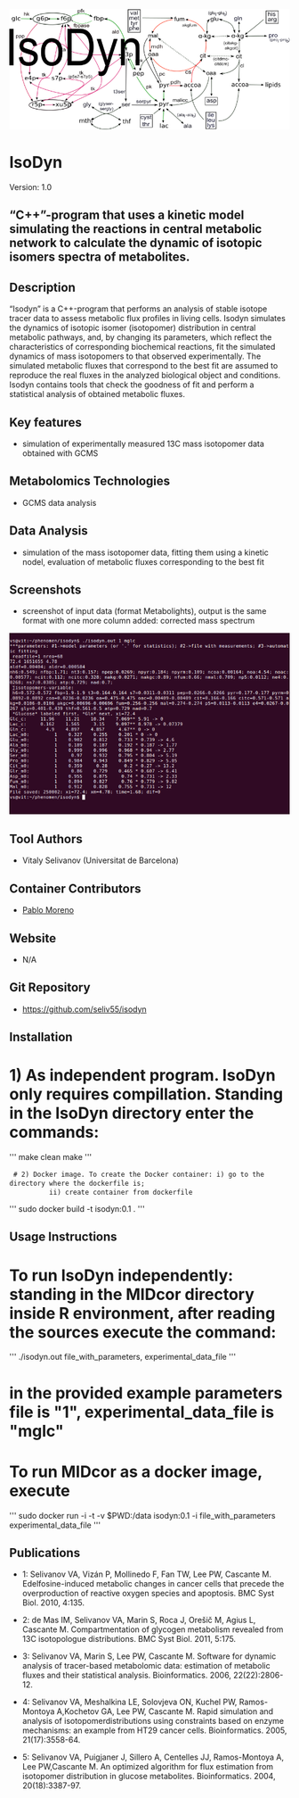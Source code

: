 ![Logo](text3923.png)

# IsoDyn
Version: 1.0
## “C++”-program that uses a kinetic model simulating the reactions in central metabolic network to calculate the dynamic of isotopic isomers spectra of metabolites.

## Description

“Isodyn” is a C++-program that performs an analysis of stable isotope tracer data to assess metabolic flux profiles in living cells. Isodyn simulates the dynamics of isotopic isomer (isotopomer) distribution in central metabolic pathways, and, by changing its parameters, which reflect the characteristics of corresponding biochemical reactions, fit the simulated dynamics of mass isotopomers to that observed experimentally. The simulated metabolic fluxes that correspond to the best fit are assumed to reproduce the real fluxes in the analyzed biological object and conditions. Isodyn contains tools that check the goodness of fit and perform a statistical analysis of obtained metabolic fluxes.

## Key features

- simulation of experimentally measured 13C mass isotopomer data obtained with GCMS

## Metabolomics Technologies

- GCMS data analysis

## Data Analysis

- simulation of the mass isotopomer data, fitting them using a kinetic nodel, evaluation of metabolic fluxes corresponding to the best fit

## Screenshots

- screenshot of input data (format Metabolights), output is the same format with one more column added: corrected mass spectrum

![screenshot](Screenshot.png)

## Tool Authors

- Vitaly Selivanov (Universitat de Barcelona)

## Container Contributors

- [Pablo Moreno](EBI)

## Website

- N/A

## Git Repository

- https://github.com/seliv55/isodyn

## Installation

 # 1) As independent program. IsoDyn only requires compillation. Standing in the IsoDyn directory enter the commands:
  
'''  make clean
  make '''
  
  
     # 2) Docker image. To create the Docker container: i) go to the directory where the dockerfile is;
              ii) create container from dockerfile
''' 
sudo docker build -t isodyn:0.1 .
'''

## Usage Instructions

 # To run IsoDyn independently: standing in the MIDcor directory inside R environment, after reading the sources execute the command:
 
 ''' ./isodyn.out file_with_parameters, experimental_data_file  '''
 
 # in the provided example parameters file is "1", experimental_data_file is "mglc"
 
 # To run MIDcor as a docker image, execute
 
 '''  sudo docker run -i -t -v $PWD:/data isodyn:0.1 -i file_with_parameters experimental_data_file '''

## Publications

- 1: Selivanov VA, Vizán P, Mollinedo F, Fan TW, Lee PW, Cascante M. Edelfosine-induced metabolic changes in cancer cells that precede the overproduction of reactive oxygen species and apoptosis. BMC Syst Biol. 2010, 4:135.

- 2: de Mas IM, Selivanov VA, Marin S, Roca J, Orešič M, Agius L, Cascante M. Compartmentation of glycogen metabolism revealed from 13C isotopologue distributions. BMC Syst Biol. 2011, 5:175.

- 3: Selivanov VA, Marin S, Lee PW, Cascante M. Software for dynamic analysis of tracer-based metabolomic data: estimation of metabolic fluxes and their statistical analysis. Bioinformatics. 2006, 22(22):2806-12.

- 4: Selivanov VA, Meshalkina LE, Solovjeva ON, Kuchel PW, Ramos-Montoya A,Kochetov GA, Lee PW, Cascante M. Rapid simulation and analysis of isotopomerdistributions using constraints based on enzyme mechanisms: an example from HT29 cancer cells. Bioinformatics. 2005, 21(17):3558-64.

- 5: Selivanov VA, Puigjaner J, Sillero A, Centelles JJ, Ramos-Montoya A, Lee PW,Cascante M. An optimized algorithm for flux estimation from isotopomer distribution in glucose metabolites. Bioinformatics. 2004, 20(18):3387-97. 
